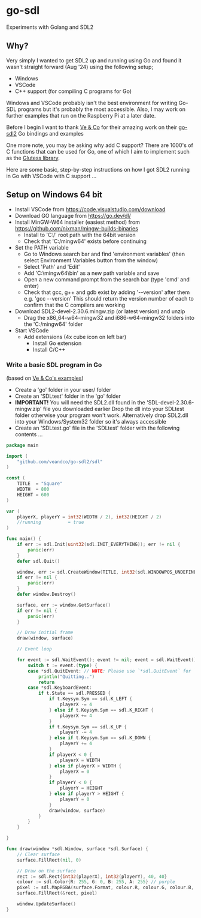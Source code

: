 # go-sdl
Experiments with Golang and SDL2

## Why?

Very simply I wanted to get SDL2 up and running using Go and found it wasn't straight forward (Aug '24) using the following setup;

- Windows
- VSCode
- C++ support (for compiling C programs for Go)
  
Windows and VSCode probably isn't the best environment for writing Go-SDL programs but it's probably the most accessible.
Also, I may work on further examples that run on the Raspberry Pi at a later date.

Before I begin I want to thank [Ve & Co](https://github.com/veandco) for their amazing work on their [go-sdl2](https://github.com/veandco/go-sdl2) Go bindings and examples

One more note, you may be asking why add C support? There are 1000's of C functions that can be used for Go, one of which I aim to implement such as the [Glutess library](https://github.com/mlabbe/glutess/tree/master).

Here are some basic, step-by-step instructions on how I got SDL2 running in Go with VSCode with C support ...

## Setup on Windows 64 bit

- Install VSCode from https://code.visualstudio.com/download
- Download GO language from https://go.dev/dl/
- Install MinGW-W64 installer (easiest method) from https://github.com/nixman/mingw-builds-binaries
    - Install to 'C:/' root path with the 64bit version
    - Check that 'C:/mingw64' exists before continuing
- Set the PATH variable
    - Go to Windows search bar and find 'environment variables' (then select Environment Variables button from the window)
    - Select 'Path' and 'Edit'
    - Add 'C:\mingw64\bin' as a new path variable and save
    - Open a new command prompt from the search bar (type 'cmd' and enter)
    - Check that gcc, g++ and gdb exist by adding '--version' after them e.g. 'gcc --version'
      This should return the version number of each to confirm that the C compilers are working
- Download SDL2-devel-2.30.6.mingw.zip (or latest version) and unzip 
    - Drag the x86_64-w64-mingw32 and i686-w64-mingw32 folders into the 'C:/mingw64' folder
- Start VSCode
  - Add extensions (4x cube icon on left bar)
    - Install Go extension
    - Install C/C++ 


### Write a basic SDL program in Go 
(based on [Ve & Co's examples](https://github.com/veandco/go-sdl2-examples/tree/master/examples))

- Create a 'go' folder in your user/<name> folder
- Create an 'SDLtest' folder in the 'go' folder
- **IMPORTANT!** You will need the SDL2.dll found in the 'SDL-devel-2.30.6-mingw.zip' file you downloaded earlier
  Drop the dll into your SDLtest folder otherwise your program won't work.
  Alternatively drop SDL2.dll into your Windows/System32 folder so it's always accessible
- Create an 'SDLtest.go' file in the 'SDLtest' folder with the following contents ...
  
```Go
package main

import (
	"github.com/veandco/go-sdl2/sdl"
)

const (
	TITLE  = "Square"
	WIDTH  = 800
	HEIGHT = 600
)

var (
	playerX, playerY = int32(WIDTH / 2), int32(HEIGHT / 2)
	//running          = true
) 

func main() {
	if err := sdl.Init(uint32(sdl.INIT_EVERYTHING)); err != nil {
		panic(err)
	}
	defer sdl.Quit()

	window, err := sdl.CreateWindow(TITLE, int32(sdl.WINDOWPOS_UNDEFINED), int32(sdl.WINDOWPOS_UNDEFINED), WIDTH, HEIGHT, uint32(sdl.WINDOW_SHOWN))
	if err != nil {
		panic(err)
	}
	defer window.Destroy()

	surface, err := window.GetSurface()
	if err != nil {
		panic(err)
	}

	// Draw initial frame
	draw(window, surface)

	// Event loop

	for event := sdl.WaitEvent(); event != nil; event = sdl.WaitEvent() {
		switch t := event.(type) {
		case *sdl.QuitEvent: // NOTE: Please use `*sdl.QuitEvent` for `v0.4.x` (current version).
			println("Quitting..")
			return
		case *sdl.KeyboardEvent:
			if t.State == sdl.PRESSED {
				if t.Keysym.Sym == sdl.K_LEFT {
					playerX -= 4
				} else if t.Keysym.Sym == sdl.K_RIGHT {
					playerX += 4
				}
				if t.Keysym.Sym == sdl.K_UP {
					playerY -= 4
				} else if t.Keysym.Sym == sdl.K_DOWN {
					playerY += 4
				}
				if playerX < 0 {
					playerX = WIDTH
				} else if playerX > WIDTH {
					playerX = 0
				}
				if playerY < 0 {
					playerY = HEIGHT
				} else if playerY > HEIGHT {
					playerY = 0
				}
				draw(window, surface)
			}
		}
	}

}

func draw(window *sdl.Window, surface *sdl.Surface) {
	// Clear surface
	surface.FillRect(nil, 0)

	// Draw on the surface
	rect := sdl.Rect{int32(playerX), int32(playerY), 40, 40}
	colour := sdl.Color{R: 255, G: 0, B: 255, A: 255} // purple
	pixel := sdl.MapRGBA(surface.Format, colour.R, colour.G, colour.B, colour.A)
	surface.FillRect(&rect, pixel)

	window.UpdateSurface()
}
```


